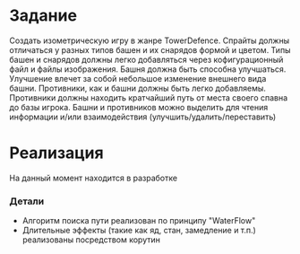# Задание
Создать изометрическую игру в жанре TowerDefence. Спрайты должны отличаться у разных типов башен и их снарядов формой и цветом. Типы башен и снарядов должны легко добавляться через кофигурационный файл и файлы изображения. Башня должна быть способна улучшаться. Улучшение влечет за собой небольшое изменение внешнего вида башни. Противники, как и башни должны быть легко добавляемы. Противники должны находить кратчайший путь от места своего спавна до базы игрока. Башни и противников можно выделить для чтения информации и/или взаимодействия (улучшить/удалить/переставить)
# Реализация
На данный момент находится в разработке
### Детали
* Алгоритм поиска пути реализован по принципу "WaterFlow"
* Длительные эффекты (такие как яд, стан, замедление и т.п.) реализованы посредством корутин
